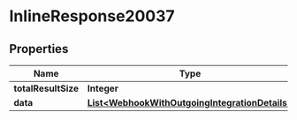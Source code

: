 

# InlineResponse20037

## Properties

Name | Type | Description | Notes
------------ | ------------- | ------------- | -------------
**totalResultSize** | **Integer** |  | 
**data** | [**List&lt;WebhookWithOutgoingIntegrationDetails&gt;**](WebhookWithOutgoingIntegrationDetails.md) |  | 




